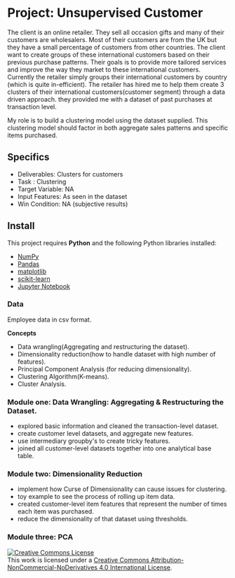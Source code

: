 # Project: Unsupervised Customer
The client is an online retailer. They sell all occasion gifts and many of their customers are wholesalers. Most of their customers are from the UK but they have a small percentage of customers from other countries. The client want to create groups of these international customers based on their previous purchase patterns. Their goals is to provide more tailored services and improve the way they market to these international customers.
Currently the retailer simply groups their international customers by country (which is quite in-efficient).
The retailer has hired me to help them create 3 clusters of their international customers(customer segment) through a data driven approach. they provided me with a dataset of past purchases at transaction level. 

My role is to build a clustering model using the dataset supplied. This clustering model should factor in both aggregate sales patterns and specific items purchased.

## Specifics
- Deliverables: Clusters for customers
- Task : Clustering
- Target Variable: NA
- Input Features: As seen in the dataset
- Win Condition: NA (subjective results)


## Install

This project requires **Python** and the following Python libraries installed:

- [NumPy](http://www.numpy.org/)
- [Pandas](http://pandas.pydata.org/)
- [matplotlib](http://matplotlib.org/)
- [scikit-learn](http://scikit-learn.org/stable/)
- [Jupyter Notebook](http://jupyter.org/install.html)



### Data
Employee data in csv format.

**Concepts**
- Data wrangling(Aggregating and restructuring the dataset).
- Dimensionality reduction(how to handle dataset with high number of features).
- Principal Component Analysis (for reducing dimensionality).
- Clustering Algorithm(K-means).
- Cluster Analysis.



### Module one: Data Wrangling: Aggregating & Restructuring the Dataset.
- explored basic information and cleaned the transaction-level dataset.
- create customer level datasets, and aggregate new features.
- use intermediary groupby's to create tricky features.
- joined all customer-level datasets together into one analytical base table.


### Module two: Dimensionality Reduction

- implement how Curse of Dimensionality can cause issues for clustering.
- toy example to see the process of rolling up item data.
- created customer-level item features that represent the number of times each item was purchased.
- reduce the dimensionality of that dataset using thresholds.


### Module three: PCA










 <a rel="license" href="http://creativecommons.org/licenses/by-nc-nd/4.0/"><img alt="Creative Commons License" style="border-width:0" src="https://i.creativecommons.org/l/by-nc-nd/4.0/88x31.png" /></a><br />This work is licensed under a <a rel="license" href="http://creativecommons.org/licenses/by-nc-nd/4.0/">Creative Commons Attribution-NonCommercial-NoDerivatives 4.0 International License</a>. 